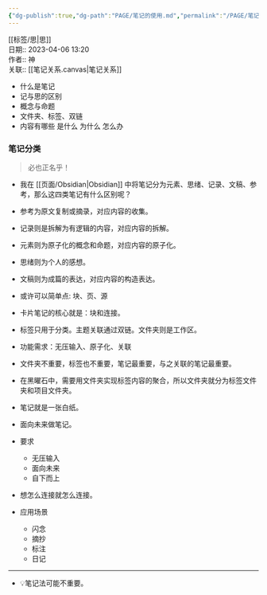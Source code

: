```yaml
---
{"dg-publish":true,"dg-path":"PAGE/笔记的使用.md","permalink":"/PAGE/笔记的使用/","noteIcon":"1","created":"2023-04-06T13:20:37.308+08:00","updated":""}
---
```


[[标签/思\|思]]  
日期:: 2023-04-06 13:20  
作者:: 神  
关联:: [[笔记关系.canvas|笔记关系]]

- 什么是笔记
- 记与思的区别
- 概念与命题
- 文件夹、标签、双链
- 内容有哪些 是什么 为什么 怎么办

### 笔记分类

> 必也正名乎！

- 我在 [[页面/Obsidian\|Obsidian]] 中将笔记分为元素、思绪、记录、文稿、参考，那么这四类笔记有什么区别呢？

- 参考为原文复制或摘录，对应内容的收集。
- 记录则是拆解为有逻辑的内容，对应内容的拆解。
- 元素则为原子化的概念和命题，对应内容的原子化。
- 思绪则为个人的感想。
- 文稿则为成篇的表达，对应内容的构造表达。

- 或许可以简单点: 块、页、源

- 卡片笔记的核心就是：块和连接。

- 标签只用于分类。主题关联通过双链。文件夹则是工作区。

- 功能需求：无压输入、原子化、关联

- 文件夹不重要，标签也不重要，笔记最重要，与之关联的笔记最重要。

- 在黑曜石中，需要用文件夹实现标签内容的聚合，所以文件夹就分为标签文件夹和项目文件夹。

- 笔记就是一张白纸。
- 面向未来做笔记。
- 要求
	- 无压输入
	- 面向未来
	- 自下而上
- 想怎么连接就怎么连接。
- 应用场景
	- 闪念
	- 摘抄
	- 标注
	- 日记

- ---
- 💡笔记法可能不重要。

